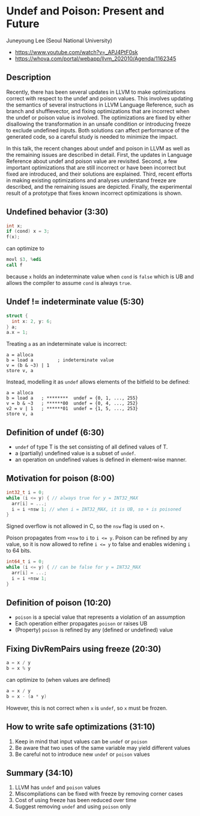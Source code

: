 # Undef and Poison: Present and Future

Juneyoung Lee (Seoul National University)

- https://www.youtube.com/watch?v=_APJ4PtF0sk
- https://whova.com/portal/webapp/llvm_202010/Agenda/1162345

## Description

Recently, there has been several updates in LLVM to make optimizations
correct with respect to the undef and poison values. This involves
updating the semantics of several instructions in LLVM Language
Reference, such as branch and shufflevector, and fixing optimizations
that are incorrect when the undef or poison value is involved. The
optimizations are fixed by either disallowing the transformation in an
unsafe condition or introducing freeze to exclude undefined inputs. Both
solutions can affect performance of the generated code, so a careful
study is needed to minimize the impact.

In this talk, the recent changes about undef and poison in LLVM as well
as the remaining issues are described in detail. First, the updates in
Language Reference about undef and poison value are revisited. Second, a
few important optimizations that are still incorrect or have been
incorrect but fixed are introduced, and their solutions are explained.
Third, recent efforts in making existing optimizations and analyses
understand freeze are described, and the remaining issues are depicted.
Finally, the experimental result of a prototype that fixes known
incorrect optimizations is shown.

## Undefined behavior (3:30)

```c
int x;
if (cond) x = 3;
f(x);
```

can optimize to

```asm
movl $3, %edi
call f
```

because `x` holds an indeterminate value when `cond` is `false` which is
UB and allows the compiler to assume `cond` is always `true`.

## Undef != indeterminate value (5:30)

```c
struct {
  int x: 2, y: 6;
} a;
a.x = 1;
```

Treating `a` as an indeterminate value is incorrect:

```
a = alloca
b = load a         ; indeterminate value
v = (b & ~3) | 1
store v, a
```

Instead, modelling it as `undef` allows elements of the bitfield to be
defined:

```
a = alloca
b = load a   ; ********  undef = {0, 1, ..., 255}
v = b & ~3   ; ******00  undef = {0, 4, ..., 252}
v2 = v | 1   ; ******01  undef = {1, 5, ..., 253}
store v, a
```

## Definition of undef (6:30)

- `undef` of type T is the set consisting of all defined values of T.
- a (partially) undefined value is a subset of `undef`.
- an operation on undefined values is defined in element-wise manner.

## Motivation for poison (8:00)

```c
int32_t i = 0;
while (i <= y) { // always true for y = INT32_MAX
  arr[i] = ...;
  i = i +nsw 1; // when i = INT32_MAX, it is UB, so + is poisoned
}
```

Signed overflow is not allowed in C, so the `nsw` flag is used on `+`.

Poison propagates from `+nsw` to `i` to `i <= y`. Poison can be refined
by any value, so it is now allowed to refine `i <= y` to false and
enables widening `i` to 64 bits.

```c
int64_t i = 0;
while (i <= y) { // can be false for y = INT32_MAX
  arr[i] = ...;
  i = i +nsw 1;
}
```

## Definition of poison (10:20)

- `poison` is a special value that represents a violation of an assumption
- Each operation either propagates `poison` or raises UB
- (Property) `poison` is refined by any (defined or undefined) value

## Fixing DivRemPairs using freeze (20:30)

```c
a = x / y
b = x % y
```

can optimize to (when values are defined)

```c
a = x / y
b = x - (a * y)
```

However, this is not correct when `x` is `undef`, so `x` must be frozen.

## How to write safe optimizations (31:10)

1. Keep in mind that input values can be `undef` or `poison`
2. Be aware that two uses of the same variable may yield different
   values
3. Be careful not to introduce new `undef` or `poison` values

## Summary (34:10)

1. LLVM has `undef` and `poison` values
2. Miscompilations can be fixed with freeze by removing corner cases
3. Cost of using freeze has been reduced over time
4. Suggest removing `undef` and using `poison` only
